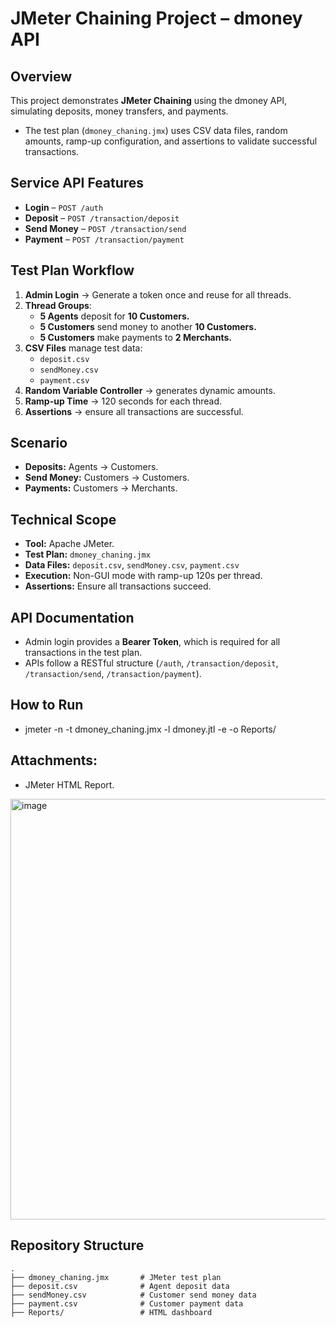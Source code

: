 # JMeter Chaining Project – dmoney API

## Overview  
This project demonstrates **JMeter Chaining**  using the dmoney API, simulating deposits, money transfers, and payments.
- The test plan (`dmoney_chaning.jmx`) uses CSV data files, random amounts, ramp-up configuration, and assertions to validate successful transactions.

## Service API Features  
- **Login** – `POST /auth`  
- **Deposit** – `POST /transaction/deposit`  
- **Send Money** – `POST /transaction/send`  
- **Payment** – `POST /transaction/payment`  

 ## Test Plan Workflow
1. **Admin Login** → Generate a token once and reuse for all threads.  
2. **Thread Groups**:  
   - **5 Agents** deposit for **10 Customers.**  
   - **5 Customers** send money to another **10 Customers.**
   - **5 Customers** make payments to **2 Merchants.** 
3. **CSV Files** manage test data:  
   - `deposit.csv`  
   - `sendMoney.csv`  
   - `payment.csv`  
4. **Random Variable Controller** → generates dynamic amounts.  
5. **Ramp-up Time** → 120 seconds for each thread.  
6. **Assertions** → ensure all transactions are successful.

## Scenario  
- **Deposits:** Agents → Customers.  
- **Send Money:** Customers → Customers.  
- **Payments:** Customers → Merchants.

## Technical Scope
- **Tool:** Apache JMeter.  
- **Test Plan:** `dmoney_chaning.jmx`  
- **Data Files:** `deposit.csv`, `sendMoney.csv`, `payment.csv`  
- **Execution:** Non-GUI mode with ramp-up 120s per thread.  
- **Assertions:** Ensure all transactions succeed.

## API Documentation  
- Admin login provides a **Bearer Token**, which is required for all transactions in the test plan.  
- APIs follow a RESTful structure (`/auth`, `/transaction/deposit`, `/transaction/send`, `/transaction/payment`).

## How to Run 
- jmeter -n -t dmoney_chaning.jmx -l dmoney.jtl -e -o Reports/

## Attachments:
- JMeter HTML Report.
<img width="1629" height="673" alt="image" src="https://github.com/user-attachments/assets/d01659b1-0f96-4879-90a6-9f63702a0562" />


## Repository Structure
```text
.
├── dmoney_chaning.jmx       # JMeter test plan
├── deposit.csv              # Agent deposit data
├── sendMoney.csv            # Customer send money data
├── payment.csv              # Customer payment data
├── Reports/                 # HTML dashboard
  








  
